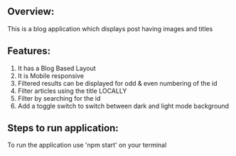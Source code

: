 ## Overview:

This is a blog application which displays post having images and titles

## Features:

1. It has a Blog Based Layout
2. It is Mobile responsive 
3. Filtered results can be displayed for odd & even numbering of the id 
4. Filter articles using the title LOCALLY
5. Filter by searching for the id 
6. Add a toggle switch to switch between dark and light mode background

## Steps to run application:
To run the application use 'npm start' on your terminal